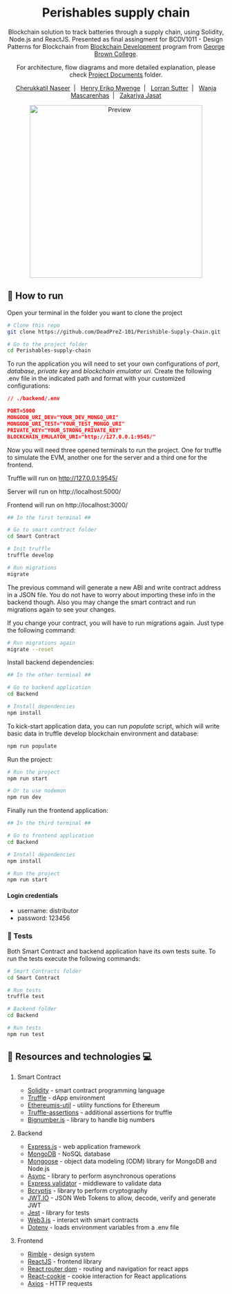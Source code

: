 <h1 align="center">
   Perishables supply chain
</h1>

<p align="center">
   Blockchain solution to track batteries through a supply chain, using Solidity, Node.js and ReactJS. Presented as final assingment for BCDV1011 - Design Patterns for Blockchain from <a href='https://www.georgebrown.ca/programs/blockchain-development-program-t175/'>Blockchain Development</a> program from <a href='https://www.georgebrown.ca'>George Brown College</a>.
</p>

<p align="center">
   For architecture, flow diagrams and more detailed explanation, please check <a href='https://github.com/DeadPreZ-101/Perishible-Supply-Chain/tree/master/Project%20Documents'>Project Documents</a> folder.
</p>

<p align="center">
    <a href="https://github.com/Nas2020">Cherukkatil Naseer</a>&nbsp;&nbsp;|&nbsp;&nbsp;
    <a href="https://github.com/TheClockworkOrange">Henry Eriko Mwenge</a>&nbsp;&nbsp;|&nbsp;&nbsp;
    <a href="https://github.com/LorranSutter">Lorran Sutter</a>&nbsp;&nbsp;|&nbsp;&nbsp;
    <a href="https://github.com/mascarenhaswanja">Wanja Mascarenhas</a>&nbsp;&nbsp;|&nbsp;&nbsp;
    <a href="https://github.com/DeadPreZ-101">Zakariya Jasat</a>
</p>

<div align="center">

<img src="https://res.cloudinary.com/lorransutter/image/upload/v1592668492/Perishables_supply_chain/SRM_preview.gif" alt="Preview" height=400/>

</div>

## :runner: How to run

Open your terminal in the folder you want to clone the project

```sh
# Clone this repo
git clone https://github.com/DeadPreZ-101/Perishible-Supply-Chain.git

# Go to the project folder
cd Perishables-supply-chain
```

To run the application you will need to set your own configurations of _port_, _database_, _private key_ and _blockchain emulator uri_. Create the following .env file in the indicated path and format with your customized configurations:

```json
// ./backend/.env

PORT=5000
MONGODB_URI_DEV="YOUR_DEV_MONGO_URI"
MONGODB_URI_TEST="YOUR_TEST_MONGO_URI"
PRIVATE_KEY="YOUR_STRONG_PRIVATE_KEY"
BLOCKCHAIN_EMULATOR_URI="http://127.0.0.1:9545/"
```

Now you will need three opened terminals to run the project. One for truffle to simulate the EVM, another one for the server and a third one for the frontend.

Truffle will run on http://127.0.0.1:9545/

Server will run on http://localhost:5000/

Frontend will run on http://localhost:3000/

```sh
## In the first terminal ##

# Go to smart contract folder
cd Smart Contract

# Init truffle
truffle develop

# Run migrations
migrate
```

The previous command will generate a new ABI and write contract address in a JSON file. You do not have to worry about importing these info in the backend though. Also you may change the smart contract and run migrations again to see your changes.

If you change your contract, you will have to run migrations again. Just type the following command:

```sh
# Run migrations again
migrate --reset
```

Install backend dependencies:

```sh
## In the other terminal ##

# Go to backend application
cd Backend

# Install dependencies
npm install
```

To kick-start application data, you can run _populate_ script, which will write basic data in truffle develop blockchain environment and database:

```sh
npm run populate
```

Run the project:

```sh
# Run the project
npm run start

# Or to use nodemon
npm run dev
```

Finally run the frontend application:

```sh
## In the third terminal ##

# Go to frontend application
cd Backend

# Install dependencies
npm install

# Run the project
npm run start
```

#### Login credentials

- username: distributor
- password: 123456

### :syringe: Tests

Both Smart Contract and backend application have its own tests suite. To run the tests execute the following commands:

```sh
# Smart Contracts folder
cd Smart Contract

# Run tests
truffle test

# Backend folder
cd Backend

# Run tests
npm run test
```

## :book: Resources and technologies :computer:

1. Smart Contract

   - [Solidity](https://solidity.readthedocs.io/) - smart contract programming language
   - [Truffle](https://www.trufflesuite.com/) - dApp environment
   - [Ethereumjs-util](https://www.npmjs.com/package/ethereumjs-util) - utility functions for Ethereum
   - [Truffle-assertions](https://www.npmjs.com/package/truffle-assertions) - additional assertions for truffle
   - [Bignumber.js](https://www.npmjs.com/package/bignumber.js) - library to handle big numbers

2. Backend

   - [Express.js](http://expressjs.com/) - web application framework
   - [MongoDB](https://www.mongodb.com/) - NoSQL database
   - [Mongoose](https://mongoosejs.com/) - object data modeling (ODM) library for MongoDB and Node.js
   - [Async](https://caolan.github.io/async/v3/) - library to perform asynchronous operations
   - [Express validator](https://express-validator.github.io/docs/) - middleware to validate data
   - [Bcryptjs](https://www.npmjs.com/package/bcryptjs) - library to perform cryptography
   - [JWT.IO](https://jwt.io/) - JSON Web Tokens to allow, decode, verify and generate JWT
   - [Jest](https://jestjs.io/) - library for tests
   - [Web3.js](https://web3js.readthedocs.io/) - interact with smart contracts
   - [Dotenv](https://www.npmjs.com/package/dotenv) - loads environment variables from a .env file

3. Frontend
   - [Rimble](https://rimble.consensys.design/) - design system
   - [ReactJS](https://reactjs.org/) - frontend library
   - [React router dom](https://www.npmjs.com/package/react-router-dom) - routing and navigation for react apps
   - [React-cookie](https://www.npmjs.com/package/react-cookie) - cookie interaction for React applications
   - [Axios](https://www.npmjs.com/package/axios) - HTTP requests
